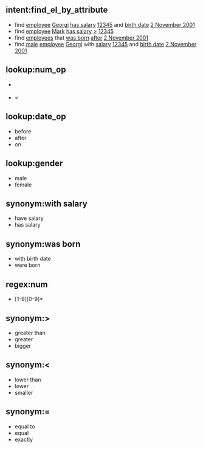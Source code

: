 ## intent:find_el_by_attribute
- find [employee](el) [Georgi](word) [has salary](attr) [12345](num) and [birth date](attr) [2 November 2001](date)
- find [employee](el) [Mark](word) [has salary](attr) [>](num_op) [12345](num)
- find [employees](el) that [was born](attr) [after](date_op) [2 November 2001](date)
- find [male](gender) [employee](el) [Georgi](word) with [salary](attr) [12345](num) and [birth date](attr) [2 November 2001](date)


## lookup:num_op
- >
- <

## lookup:date_op
- before
- after
- on

## lookup:gender
- male
- female

## synonym:with salary
- have salary
- has salary

## synonym:was born
- with birth date
- were born

## regex:num
- [1-9][0-9]*

## synonym:>
- greater than
- greater
- bigger
## synonym:<
- lower than
- lower
- smaller
## synonym:=
- equal to
- equal
- exactly